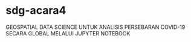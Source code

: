 # sdg-acara4
GEOSPATIAL DATA SCIENCE UNTUK ANALISIS PERSEBARAN COVID-19 SECARA GLOBAL MELALUI JUPYTER NOTEBOOK
